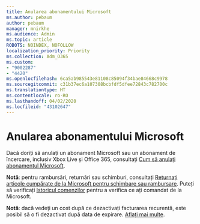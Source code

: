 ```yaml
---
title: Anularea abonamentului Microsoft
ms.author: pebaum
author: pebaum
manager: mnirkhe
ms.audience: Admin
ms.topic: article
ROBOTS: NOINDEX, NOFOLLOW
localization_priority: Priority
ms.collection: Adm_O365
ms.custom:
- "9002287"
- "4420"
ms.openlocfilehash: 6ca5ab985543e81108c85094f34bae84668c9978
ms.sourcegitcommit: c31b37ec6a107308bcbfdf5dfee72843c782700c
ms.translationtype: HT
ms.contentlocale: ro-RO
ms.lasthandoff: 04/02/2020
ms.locfileid: "43102647"
---
```

# <a name="cancel-microsoft-subscription"></a>Anularea abonamentului Microsoft

Dacă doriți să anulați un abonament Microsoft sau un abonament de încercare, inclusiv Xbox Live și Office 365, consultați [Cum să anulați abonamentul Microsoft](https://support.microsoft.com/help/4027815).

**Notă**: pentru rambursări, returnări sau schimburi, consultați [Returnați articole cumpărate de la Microsoft pentru schimbare sau rambursare](https://support.microsoft.com/help/10558). Puteți să verificați [Istoricul comenzilor](https://account.microsoft.com/billing/orders/) pentru a verifica ce ați comandat de la Microsoft. 

**Notă**: dacă vedeți un cost după ce dezactivați facturarea recurentă, este posibil să o fi dezactivat după data de expirare. [Aflați mai multe](https://support.microsoft.com/help/10640). 
